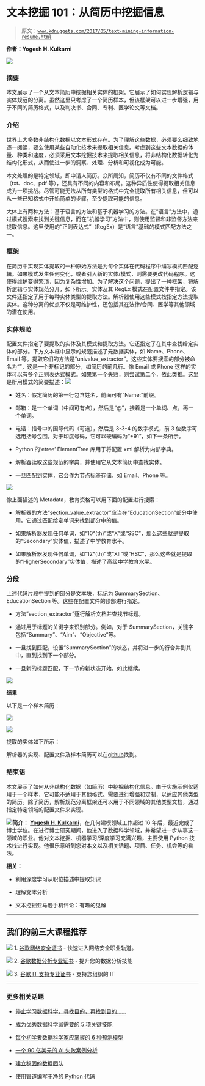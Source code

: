 # 文本挖掘 101：从简历中挖掘信息

> 原文：[`www.kdnuggets.com/2017/05/text-mining-information-resume.html`](https://www.kdnuggets.com/2017/05/text-mining-information-resume.html)

**作者：Yogesh H. Kulkarni**

![](img/1e46e710e41a4018807625084a80b8e8.png)

### 摘要

本文展示了一个从文本简历中挖掘相关实体的框架。它展示了如何实现解析逻辑与实体规范的分离。虽然这里只考虑了一个简历样本，但该框架可以进一步增强，用于不同的简历格式，以及判决书、合同、专利、医学论文等文档。

### 介绍

世界上大多数非结构化数据以文本形式存在。为了理解这些数据，必须要么细致地逐一阅读，要么使用某些自动化技术来提取相关信息。考虑到这些文本数据的体量、种类和速度，必须采用文本挖掘技术来提取相关信息，将非结构化数据转化为结构化形式，从而使进一步的洞察、处理、分析和可视化成为可能。

本文处理的是特定领域，即申请人简历。众所周知，简历不仅有不同的文件格式（txt、doc、pdf 等），还具有不同的内容和布局。这种异质性使得提取相关信息成为一项挑战。尽管可能无法从所有类型的格式中完全提取所有相关信息，但可以从一些已知格式中开始简单的步骤，至少提取可能的信息。

大体上有两种方法：基于语言的方法和基于机器学习的方法。在“语言”方法中，通过模式搜索来找到关键信息，而在“机器学习”方法中，则使用监督和非监督方法来提取信息。这里使用的“正则表达式”（RegEx）是“语言”基础的模式匹配方法之一。

### 框架

在简历中实现实体提取的一种原始方法是为每个实体在代码程序中编写模式匹配逻辑。如果模式发生任何变化，或者引入新的实体/模式，则需要更改代码程序。这使得维护变得繁琐，因为复杂性增加。为了解决这个问题，提出了一种框架，将解析逻辑与实体规范分开，如下所示。实体及其 RegEx 模式在配置文件中指定。该文件还指定了用于每种实体类型的提取方法。解析器使用这些模式按指定方法提取实体。这种分离的优点不仅是可维护性，还包括其在法律/合同、医学等其他领域的潜在使用。

### 实体规范

配置文件指定了要提取的实体及其模式和提取方法。它还指定了在其中查找给定实体的部分。下方文本框中显示的规范描述了元数据实体，如 Name、Phone、Email 等。提取它们的方法是“univalue_extractor”。这些实体要搜索的部分被命名为“”，这是一个非标记的部分，如简历的前几行。像 Email 或 Phone 这样的实体可以有多个正则表达式模式。如果第一个失败，则尝试第二个，依此类推。这里是所用模式的简要描述：![](img/937d2cfcc0a91f8d5f04f640d9c95e1b.png)

+   姓名：假定简历的第一行包含姓名，前面可有“Name:”前缀。

+   邮箱：是一个单词（中间可有点），然后是“@”，接着是一个单词、点，再一个单词。

+   电话：括号中的国际代码（可选），然后是 3-3-4 的数字模式，前 3 位数字可选用括号包围。对于印度号码，它可以硬编码为“+91”，如下一条所示。

+   Python 的‘etree’ ElementTree 库用于将配置 xml 解析为内部字典。

+   解析器读取这些规范的字典，并使用它从文本简历中查找实体。

+   一旦匹配到实体，它会作为节点标签存储，如 Email、Phone 等。

![](img/bc7b59b8a7aa1e02cce29b29f2e87b89.png)

像上面描述的 Metadata，教育资格可以用下面的配置进行搜索：

+   解析器的方法“section_value_extractor”应当在“EducationSection”部分中使用。它通过匹配给定单词来找到部分中的值。

+   如果解析器发现任何单词，如“10^(th)”或“X”或“SSC”，那么这些就是提取的“Secondary”实体值，描述了中学教育水平。

+   如果解析器发现任何单词，如“12^(th)”或“XII”或“HSC”，那么这些就是提取的“HigherSecondary”实体值，描述了高级中学教育水平。

### 分段

上述代码片段中提到的部分是文本块，标记为 SummarySection、EducationSection 等。这些在配置文件的顶部进行指定。

+   方法“section_extractor”逐行解析文档并查找节标题。

+   通过用于标题的关键字来识别部分。例如，对于 SummarySection，关键字包括“Summary”、“Aim”、“Objective”等。

+   一旦找到匹配，设置“SummarySection”的状态，并将进一步的行合并到其中，直到找到下一个部分。

+   一旦新的标题匹配，下一节的新状态开始，如此继续。

![](img/13d7c4500c3acdddd9d67d91bd747c0d.png)

**结果**

以下是一个样本简历：

![](img/dee8d6e8b16ef536e15589413a0e257f.png)

![](img/13c4cc7f89cc34b302f3c39ffbb8a36c.png)

提取的实体如下所示：

解析器的实现、配置文件及样本简历可以在[github](https://github.com/yogeshhk/MiningResume)找到。

### 结束语

本文展示了如何从非结构化数据（如简历）中挖掘结构化信息。由于实施示例仅适用于一个样本，它可能不适用于其他格式。需要进行增强和定制，以适应其他类型的简历。除了简历，解析规范分离框架还可以用于不同领域的其他类型文档，通过指定特定领域的配置文件来实现。

**![](img/9f10d69469cf984ba9ce95b6a4ab4ec7.png)简介：** [**Yogesh H. Kulkarni**](https://www.linkedin.com/in/yogeshkulkarni/)，在几何建模领域工作超过 16 年后，最近完成了博士学位。在进行博士研究期间，他进入了数据科学领域，并希望进一步从事这一领域的职业。他对文本挖掘、机器学习/深度学习充满兴趣，主要使用 Python 技术栈进行实现。他很乐意听到您对本文以及相关话题、项目、任务、机会等的看法。

**相关：**

+   利用深度学习从职位描述中提取知识

+   理解文本分析

+   文本挖掘亚马逊手机评论：有趣的见解

* * *

## 我们的前三大课程推荐

![](img/0244c01ba9267c002ef39d4907e0b8fb.png) 1\. [谷歌网络安全证书](https://www.kdnuggets.com/google-cybersecurity) - 快速进入网络安全职业轨道。

![](img/e225c49c3c91745821c8c0368bf04711.png) 2\. [谷歌数据分析专业证书](https://www.kdnuggets.com/google-data-analytics) - 提升您的数据分析技能

![](img/0244c01ba9267c002ef39d4907e0b8fb.png) 3\. [谷歌 IT 支持专业证书](https://www.kdnuggets.com/google-itsupport) - 支持您组织的 IT

* * *

### 更多相关话题

+   [停止学习数据科学，寻找目的，再找到目的……](https://www.kdnuggets.com/2021/12/stop-learning-data-science-find-purpose.html)

+   [成为优秀数据科学家需要的 5 项关键技能](https://www.kdnuggets.com/2021/12/5-key-skills-needed-become-great-data-scientist.html)

+   [每个初学者数据科学家应掌握的 6 种预测模型](https://www.kdnuggets.com/2021/12/6-predictive-models-every-beginner-data-scientist-master.html)

+   [一个 90 亿美元的 AI 失败案例分析](https://www.kdnuggets.com/2021/12/9b-ai-failure-examined.html)

+   [建立稳固的数据团队](https://www.kdnuggets.com/2021/12/build-solid-data-team.html)

+   [使用管道编写干净的 Python 代码](https://www.kdnuggets.com/2021/12/write-clean-python-code-pipes.html)
